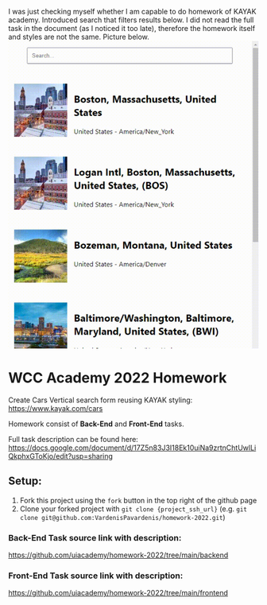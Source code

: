 I was just checking myself whether I am capable to do homework of KAYAK academy. Introduced search that filters results below. I did not read the full task in the document (as I noticed it too late), therefore the homework itself and styles are not the same. Picture below.
![Užduotis](kayakHomework.gif?raw=true "Namų darbas")

# WCC Academy 2022 Homework
Create Cars Vertical search form reusing KAYAK styling: https://www.kayak.com/cars

Homework consist of **Back-End** and **Front-End** tasks.

Full task description can be found here: https://docs.google.com/document/d/17Z5n83J3I18Ek10uiNa9zrtnChtUwlLiQkphxGToKjo/edit?usp=sharing


## Setup:
1. Fork this project using the `fork` button in the top right of the github page
2. Clone your forked project with  `git clone {project_ssh_url}` (e.g. `git clone git@github.com:VardenisPavardenis/homework-2022.git`)

### Back-End Task source link with description:
https://github.com/uiacademy/homework-2022/tree/main/backend

### Front-End Task source link with description:
https://github.com/uiacademy/homework-2022/tree/main/frontend

